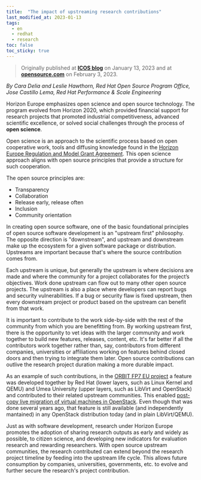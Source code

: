 ```yaml
---
title:  "The impact of upstreaming research contributions"
last_modified_at: 2023-01-13
tags:
  - en
  - redhat
  - research
toc: false
toc_sticky: true
---
```


> Originally published at [**ICOS blog**](https://www.icos-project.eu/impact-of-upstreaming-research-contributions) on January 13, 2023 and at [**opensource.com**](https://opensource.com/article/23/2/open-science-upstream-contributions) on February 3, 2023.

*By Cara Delia and Leslie Hawthorn, Red Hat Open Source Program Office, Jose Castillo Lema, Red Hat Performance & Scale Engineering*

Horizon Europe emphasizes open science and open source technology. The program evolved from Horizon 2020, which provided financial support for research projects that promoted industrial competitiveness, advanced scientific excellence, or solved social challenges through the process of **open science**.

Open science is an approach to the scientific process based on open cooperative work, tools and diffusing knowledge found in the [Horizon Europe Regulation and Model Grant Agreement](https://ec.europa.eu/info/funding-tenders/opportunities/docs/2021-2027/horizon/agr-contr/unit-mga_he_en.pdf). This open science approach aligns with open source principles that provide a structure for such cooperation.

The open source principles are:
 - Transparency
 - Collaboration
 - Release early, release often
 - Inclusion
 - Community orientation

In creating open source software, one of the basic foundational principles of open source software development is an "upstream first" philosophy. The opposite direction is "downstream", and upstream and downstream make up the ecosystem for a given software package or distribution. Upstreams are important because that's where the source contribution comes from.

Each upstream is unique, but generally the upstream is where decisions are made and where the community for a project collaborates for the project’s objectives. Work done upstream can flow out to many other open source projects. The upstream is also a place where developers can report bugs and security vulnerabilities. If a bug or security flaw is fixed upstream, then every downstream project or product based on the upstream can benefit from that work.

It is important to contribute to the work side-by-side with the rest of the community from which you are benefitting from. By working upstream first, there is the opportunity to vet ideas with the larger community and work together to build new features, releases, content, etc. It's far better if all the contributors work together rather than, say, contributors from different companies, universities or affiliations working on features behind closed doors and then trying to integrate them later. Open source contributions can outlive the research project duration making a more durable impact.

As an example of such contributions, in the [ORBIT FP7 EU project](https://cordis.europa.eu/project/id/609828) a feature was developed together by Red Hat (lower layers, such as Linux Kernel and QEMU) and Umea University (upper layers, such as LibVirt and OpenStack) and contributed to their related upstream communities. This enabled [post-copy live migration of virtual machines in OpenStack](https://wiki.qemu.org/Features/PostCopyLiveMigration). Even though that was done several years ago, that feature is still available (and independently mantained) in any OpenStack distribution today (and in plain LibVirt/QEMU).

Just as with software development, research under Horizon Europe promotes the adoption of sharing research outputs as early and widely as possible, to citizen science, and developing new indicators for evaluation research and rewarding researchers. With open source upstream communities, the research contributed can extend beyond the research project timeline by feeding into the upstream life cycle. This allows future consumption by companies, universities, governments, etc. to evolve and further secure the research's project contribution.

